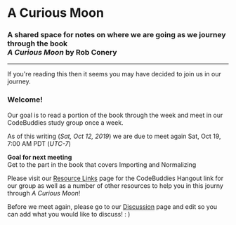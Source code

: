 # A Curious Moon
### A shared space for notes on where we are going as we journey through the book <br> _A Curious Moon_ by Rob Conery
<hr>
If you're reading this then it seems you may have decided to join us in our journey.  

### **Welcome!**

Our goal is to read a portion of the book through the week and meet in our CodeBuddies study group once a week.

As of this writing (_Sat, Oct 12, 2019_) we are due to meet again Sat, Oct 19, 7:00 AM PDT (_UTC-7_)

**Goal for next meeting**  
Get to the part in the book that covers Importing and Normalizing

Please visit our [Resource Links](resource-links.md) page for the CodeBuddies Hangout link for our group as well as a number of other resources to help you in this journy through _A Curious Moon_!

Before we meet again, please go to our [Discussion](discussion.md) page and edit so you can add what you would like to discuss! : )
